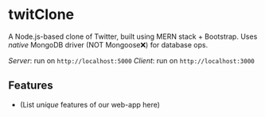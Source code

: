 # twitClone
A Node.js-based clone of Twitter, built using MERN stack + Bootstrap. Uses _native_ MongoDB driver 
(NOT Mongoose❌) for database ops.

_Server_:  run on `http://localhost:5000`
_Client_:  run on `http://localhost:3000`

## Features
- (List _unique_ features of our web-app here)

